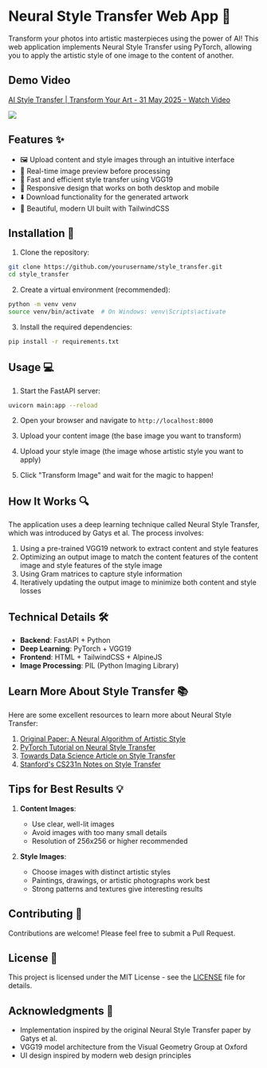 # Neural Style Transfer Web App 🎨

Transform your photos into artistic masterpieces using the power of AI! This web application implements Neural Style Transfer using PyTorch, allowing you to apply the artistic style of one image to the content of another.

## Demo Video
<div>
    <a href="https://www.loom.com/share/850abd53da9f43e2b18d2b6f784920fe">
      <p>AI Style Transfer | Transform Your Art - 31 May 2025 - Watch Video</p>
    </a>
    <a href="https://www.loom.com/share/850abd53da9f43e2b18d2b6f784920fe">
      <img style="max-width:300px;" src="https://cdn.loom.com/sessions/thumbnails/850abd53da9f43e2b18d2b6f784920fe-7c00a21e783e0028-full-play.gif">
    </a>
  </div>



## Features ✨

- 🖼️ Upload content and style images through an intuitive interface
- 🔄 Real-time image preview before processing
- 🎯 Fast and efficient style transfer using VGG19
- 📱 Responsive design that works on both desktop and mobile
- ⬇️ Download functionality for the generated artwork
- 🎨 Beautiful, modern UI built with TailwindCSS

## Installation 🚀

1. Clone the repository:
```bash
git clone https://github.com/yourusername/style_transfer.git
cd style_transfer
```

2. Create a virtual environment (recommended):
```bash
python -m venv venv
source venv/bin/activate  # On Windows: venv\Scripts\activate
```

3. Install the required dependencies:
```bash
pip install -r requirements.txt
```

## Usage 💻

1. Start the FastAPI server:
```bash
uvicorn main:app --reload
```

2. Open your browser and navigate to `http://localhost:8000`

3. Upload your content image (the base image you want to transform)

4. Upload your style image (the image whose artistic style you want to apply)

5. Click "Transform Image" and wait for the magic to happen!

## How It Works 🔍

The application uses a deep learning technique called Neural Style Transfer, which was introduced by Gatys et al. The process involves:

1. Using a pre-trained VGG19 network to extract content and style features
2. Optimizing an output image to match the content features of the content image and style features of the style image
3. Using Gram matrices to capture style information
4. Iteratively updating the output image to minimize both content and style losses

## Technical Details 🛠️

- **Backend**: FastAPI + Python
- **Deep Learning**: PyTorch + VGG19
- **Frontend**: HTML + TailwindCSS + AlpineJS
- **Image Processing**: PIL (Python Imaging Library)

## Learn More About Style Transfer 📚

Here are some excellent resources to learn more about Neural Style Transfer:

1. [Original Paper: A Neural Algorithm of Artistic Style](https://arxiv.org/abs/1508.06576)
2. [PyTorch Tutorial on Neural Style Transfer](https://pytorch.org/tutorials/advanced/neural_style_tutorial.html)
3. [Towards Data Science Article on Style Transfer](https://towardsdatascience.com/neural-style-transfer-tutorial-part-1-f5cd3315fa7f)
4. [Stanford's CS231n Notes on Style Transfer](http://cs231n.github.io/neural-style-transfer/)

## Tips for Best Results 💡

1. **Content Images**:
   - Use clear, well-lit images
   - Avoid images with too many small details
   - Resolution of 256x256 or higher recommended

2. **Style Images**:
   - Choose images with distinct artistic styles
   - Paintings, drawings, or artistic photographs work best
   - Strong patterns and textures give interesting results

## Contributing 🤝

Contributions are welcome! Please feel free to submit a Pull Request.

## License 📄

This project is licensed under the MIT License - see the [LICENSE](LICENSE) file for details.

## Acknowledgments 🙏

- Implementation inspired by the original Neural Style Transfer paper by Gatys et al.
- VGG19 model architecture from the Visual Geometry Group at Oxford
- UI design inspired by modern web design principles 
